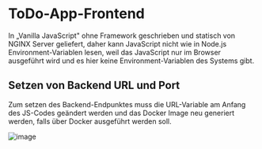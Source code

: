 # ToDo-App-Frontend
In „Vanilla JavaScript" ohne Framework geschrieben und statisch von NGINX Server geliefert, daher kann JavaScript nicht wie in Node.js Environment-Variablen lesen, weil das JavaScript nur im Browser ausgeführt wird und es hier keine Environment-Variablen des Systems gibt. 

## Setzen von Backend URL und Port
Zum setzen des Backend-Endpunktes muss die URL-Variable am Anfang des JS-Codes geändert werden und das Docker Image neu generiert werden, falls über Docker ausgeführt werden soll.

![image](https://user-images.githubusercontent.com/35593161/211169286-0ac41a9a-ab8f-4cad-b932-5c778f52371d.png)

